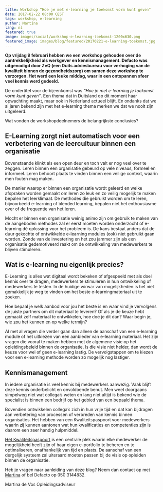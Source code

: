 ```yaml
---
title: Workshop “Hoe je met e-learning je toekomst vorm kunt geven"
date: 2017-02-22 08:00 CEST
tags: workshop, e-learning
author: Martina
lang: nl
featured: true
image: images/social/workshop-e-learning-toekomst-1200x630.png
featured_image: images/blog/featured/20170221-e-learning-toekomst.jpg
---
```


**Op vrijdag 9 februari hebben we een workshop gehouden over de aantrekkelijkheid als werkgever en kennismanagement. Defacto was uitgenodigd door ZeQ (een Duits adviesbureau voor verhoging van de kwaliteit binnen de gezondheidszorg) om samen deze workshop te verzorgen. Het werd een leuke middag, waar in een ontspannen sfeer veel kennis werd gedeeld.**

De ondertitel voor de bijeenkomst was *“Hoe je met e-learning je toekomst vorm kunt geven"*. Een thema dat in Duitsland op dit moment haar opwachting maakt, maar ook in Nederland actueel blijft. En ondanks dat we al jaren bekend zijn met het e-learning thema merken we dat we nooit zijn uitgeleerd.

Wat vonden de workshopdeelnemers de belangrijkste conclusies?

## E-Learning zorgt niet automatisch voor een verbetering van de leercultuur binnen een organisatie

Bovenstaande klinkt als een open deur en toch valt er nog veel over te zeggen. Leren binnen een organisatie gebeurd op vele niveaus, formeel en informeel. Leren behoort plaats te vinden binnen een veilige context, waarin men fouten mag maken.

De manier waarop er binnen een organisatie wordt geleerd en welke afspraken worden gemaakt om leren zo leuk en zo veilig mogelijk te maken bepalen het leerklimaat. De methodes die gebruikt worden om te leren, bijvoorbeeld e-learning of blended learning, bepalen niet het enthousiasme over of de frequentie van het leren.

Mocht er binnen een organisatie weinig animo zijn om gebruik te maken van de aangeboden methodes zal er eerst moeten worden onderzocht of e-learning dé oplossing voor het probleem is. De kans bestaat anders dat de duur gekochte of ontwikkelde e-learning modules (ook) niet gebruikt gaan worden. Zonde van de investering en het zou jammer zijn als een organisatie gedemotiveerd raakt om de ontwikkeling van medewerkers te blijven stimuleren.

## Wat is e-learning nu eigenlijk precies?

E-Learning is alles wat digitaal wordt bekeken of afgespeeld met als doel kennis over te dragen, medewerkers te stimuleren in hun ontwikkeling of medewerkers te testen. In de huidige wirwar van mogelijkheden is het niet gemakkelijk je weg te vinden om het beste e-learningmateriaal uit te zoeken.

Hoe bepaal je welk aanbod voor jou het beste is en waar vind je vervolgens de juiste partners om dit materiaal te leveren? Of als je de keuze hebt gemaakt zelf materiaal te ontwikkelen, hoe doe je dit dan? Waar begin je, wie zou het kunnen en op welke termijn?

Al met al vragen die verder gaan dan alleen de aanschaf van een e-learning module of het uitkiezen van een aanbieder van e-learning materiaal. Het zijn vragen die vooral te maken hebben met de algemene visie op het opleidingsbeleid binnen de organisatie. Is die visie niet helder, dan wordt de keuze voor wel of geen e-learning lastig. De vervolgstappen om te kiezen voor een e-learning methode worden zo mogelijk nog lastiger.

## Kennismanagement

In iedere organisatie is veel kennis bij medewerkers aanwezig. Vaak blijft deze kennis onderbelicht en onvoldoende benut. Men weet doorgaans simpelweg niet wat collega’s weten en lang niet altijd is bekend wie de specialist is binnen een bedrijf op het gebied van een bepaald thema.

Bovendien ontwikkelen collega’s zich in hun vrije tijd en dat kan bijdragen aan verbetering van processen of verbreden van kennis binnen organisaties. Het hebben van een Kwaliteitspaspoort voor medewerkers waarin zij kunnen aantonen wat hun kwalificaties en competenties zijn is daarom een zeer handig hulpmiddel.

[Het Kwaliteitspaspoort](/kwaliteitspaspoort/) is een centrale plek waarin elke medewerker de mogelijkheid heeft zijn of haar eigen e-portfolio te beheren en te optimaliseren, onafhankelijk van tijd en plaats. De aanschaf van een dergelijk systeem zal uiteraard moeten passen bij de visie op opleiden binnen de organisatie.

Heb je vragen naar aanleiding van deze blog? Neem dan contact op met [Martina](mailto:martina@defacto.nl) of bel Defacto op 050 3144832.

Martina de Vos
Opleidingsadviseur
